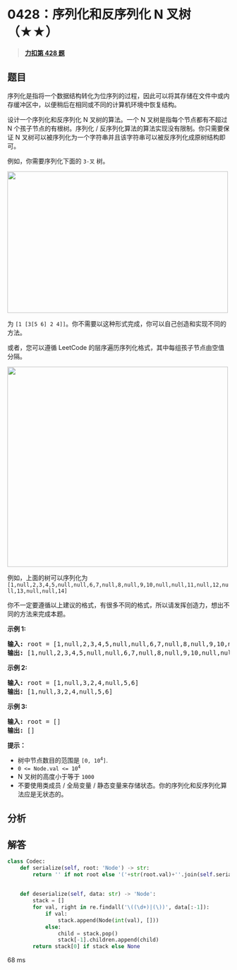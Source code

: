 # 0428：序列化和反序列化 N 叉树（★★）


> <u>**[力扣第 428 题](https://leetcode.cn/problems/serialize-and-deserialize-n-ary-tree/)**</u>

## 题目

<p>序列化是指将一个数据结构转化为位序列的过程，因此可以将其存储在文件中或内存缓冲区中，以便稍后在相同或不同的计算机环境中恢复结构。</p>

<p>设计一个序列化和反序列化 N 叉树的算法。一个 N 叉树是指每个节点都有不超过 N 个孩子节点的有根树。序列化 / 反序列化算法的算法实现没有限制。你只需要保证 N 叉树可以被序列化为一个字符串并且该字符串可以被反序列化成原树结构即可。</p>

<p>例如，你需要序列化下面的 <code>3-叉</code> 树。</p>



<p><img src="https://assets.leetcode.com/uploads/2018/10/12/narytreeexample.png" style="height: 321px; width: 500px;" /></p>



<p>为 <code>[1 [3[5 6] 2 4]]</code>。你不需要以这种形式完成，你可以自己创造和实现不同的方法。</p>

<p>或者，您可以遵循 LeetCode 的层序遍历序列化格式，其中每组孩子节点由空值分隔。</p>

<p><img alt="" src="https://assets.leetcode.com/uploads/2019/11/08/sample_4_964.png" style="height: 454px; width: 500px;" /></p>

<p>例如，上面的树可以序列化为 <code>[1,null,2,3,4,5,null,null,6,7,null,8,null,9,10,null,null,11,null,12,null,13,null,null,14]</code></p>

<p>你不一定要遵循以上建议的格式，有很多不同的格式，所以请发挥创造力，想出不同的方法来完成本题。</p>



<p><strong>示例 1:</strong></p>

<pre>
<strong>输入:</strong> root = [1,null,2,3,4,5,null,null,6,7,null,8,null,9,10,null,null,11,null,12,null,13,null,null,14]
<strong>输出:</strong> [1,null,2,3,4,5,null,null,6,7,null,8,null,9,10,null,null,11,null,12,null,13,null,null,14]
</pre>

<p><strong>示例 2:</strong></p>

<pre>
<strong>输入:</strong> root = [1,null,3,2,4,null,5,6]
<strong>输出:</strong> [1,null,3,2,4,null,5,6]
</pre>

<p><strong>示例 3:</strong></p>

<pre>
<strong>输入:</strong> root = []
<strong>输出:</strong> []
</pre>



<p><strong>提示：</strong></p>

<ul>
<li>树中节点数目的范围是 <code>[0, 10<sup>4</sup>]</code>.</li>
<li><code>0 &lt;= Node.val &lt;= 10<sup>4</sup></code></li>
<li>N 叉树的高度小于等于 <code>1000</code></li>
<li>不要使用类成员 / 全局变量 / 静态变量来存储状态。你的序列化和反序列化算法应是无状态的。</li>
</ul>


## 分析

## 解答

```python
class Codec:
    def serialize(self, root: 'Node') -> str:
        return '' if not root else '('+str(root.val)+''.join(self.serialize(child) for child in root.children)+')'
        
	
    def deserialize(self, data: str) -> 'Node':
        stack = []
        for val, right in re.findall('\((\d+)|(\))', data[:-1]):
            if val:
                stack.append(Node(int(val), []))
            else:
                child = stack.pop()
                stack[-1].children.append(child)
        return stack[0] if stack else None
```

68 ms
